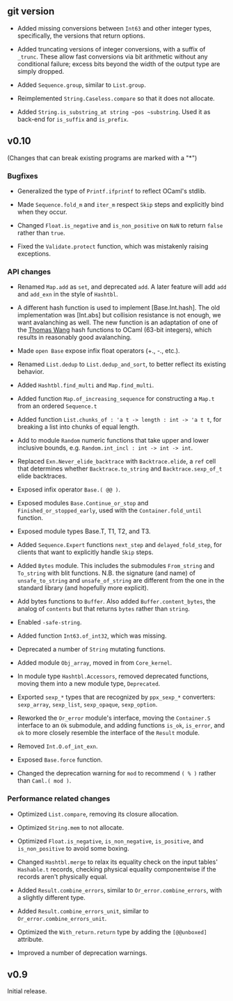 ## git version

- Added missing conversions between `Int63` and other integer types,
  specifically, the versions that return options.

- Added truncating versions of integer conversions, with a suffix of
  `_trunc`.  These allow fast conversions via bit arithmetic without
  any conditional failure; excess bits beyond the width of the output
  type are simply dropped.

- Added `Sequence.group`, similar to `List.group`.

- Reimplemented `String.Caseless.compare` so that it does not
  allocate.

- Added `String.is_substring_at string ~pos ~substring`.  Used it as
  back-end for `is_suffix` and `is_prefix`.


## v0.10

(Changes that can break existing programs are marked with a "\*")

### Bugfixes

- Generalized the type of `Printf.ifprintf` to reflect OCaml's stdlib.

- Made `Sequence.fold_m` and `iter_m` respect `Skip` steps and explicitly bind
  when they occur.

- Changed `Float.is_negative` and `is_non_positive` on `NaN` to return `false`
  rather than `true`.

- Fixed the `Validate.protect` function, which was mistakenly raising exceptions.

### API changes

- Renamed `Map.add` as `set`, and deprecated `add`. A later feature will add
  `add` and `add_exn` in the style of `Hashtbl`.

- A different hash function is used to implement [Base.Int.hash].
  The old implementation was [Int.abs] but collision resistance is not enough,
  we want avalanching as well.
  The new function is an adaptation of one of the
  [Thomas Wang](http://web.archive.org/web/20071223173210/http://www.concentric.net/~Ttwang/tech/inthash.htm)
  hash functions to OCaml (63-bit integers), which results in reasonably good avalanching.


- Made `open Base` expose infix float operators (+., -., etc.).

* Renamed `List.dedup` to `List.dedup_and_sort`, to better reflect its existing behavior.

- Added `Hashtbl.find_multi` and `Map.find_multi`.

- Added function `Map.of_increasing_sequence` for constructing a `Map.t` from an
  ordered `Sequence.t`

- Added function `List.chunks_of : 'a t -> length : int -> 'a t t`, for breaking
  a list into chunks of equal length.

- Add to module `Random` numeric functions that take upper and lower inclusive
  bounds, e.g. `Random.int_incl : int -> int -> int`.

* Replaced `Exn.Never_elide_backtrace` with `Backtrace.elide`, a `ref` cell that
  determines whether `Backtrace.to_string` and `Backtrace.sexp_of_t` elide
  backtraces.

- Exposed infix operator `Base.( @@ )`.

- Exposed modules `Base.Continue_or_stop` and `Finished_or_stopped_early`, used
  with the `Container.fold_until` function.

- Exposed module types Base.T, T1, T2, and T3.

- Added `Sequence.Expert` functions `next_step` and
  `delayed_fold_step`, for clients that want to explicitly handle `Skip` steps.

- Added `Bytes` module.
  This includes the submodules `From_string` and `To_string` with blit
  functions.
  N.B. the signature (and name) of `unsafe_to_string` and `unsafe_of_string` are
  different from the one in the standard library (and hopefully more explicit).

- Add bytes functions to `Buffer`.
  Also added `Buffer.content_bytes`, the analog of `contents` but that returns
  `bytes` rather than `string`.

* Enabled `-safe-string`.

- Added function `Int63.of_int32`, which was missing.

* Deprecated a number of `String` mutating functions.

- Added module `Obj_array`, moved in from `Core_kernel`.

* In module type `Hashtbl.Accessors`, removed deprecated functions, moving them
  into a new module type, `Deprecated`.

- Exported `sexp_*` types that are recognized by `ppx_sexp_*` converters:
  `sexp_array`, `sexp_list`, `sexp_opaque`, `sexp_option`.

* Reworked the `Or_error` module's interface, moving the `Container.S` interface
  to an `Ok` submodule, and adding functions `is_ok`, `is_error`, and `ok` to
  more closely resemble the interface of the `Result` module.

- Removed `Int.O.of_int_exn`.

- Exposed `Base.force` function.

- Changed the deprecation warning for `mod` to recommend `( % )` rather than
  `Caml.( mod )`.

### Performance related changes

- Optimized `List.compare`, removing its closure allocation.

- Optimized `String.mem` to not allocate.

- Optimized `Float.is_negative`, `is_non_negative`, `is_positive`, and
  `is_non_positive` to avoid some boxing.

- Changed `Hashtbl.merge` to relax its equality check on the input tables'
  `Hashable.t` records, checking physical equality componentwise if the records
  aren't physically equal.

- Added `Result.combine_errors`, similar to `Or_error.combine_errors`, with a
  slightly different type.

- Added `Result.combine_errors_unit`, similar to `Or_error.combine_errors_unit`.

- Optimized the `With_return.return` type by adding the `[@@unboxed]` attribute.

- Improved a number of deprecation warnings.


## v0.9

Initial release.

